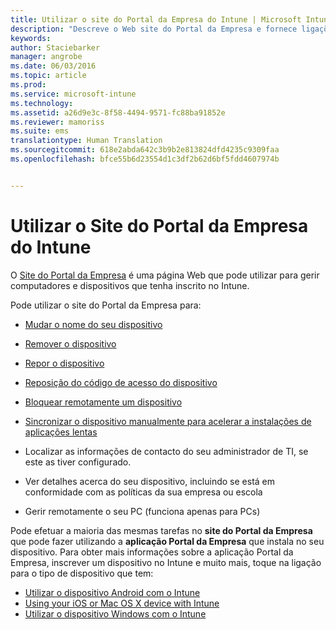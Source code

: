 ```yaml
---
title: Utilizar o site do Portal da Empresa do Intune | Microsoft Intune
description: "Descreve o Web site do Portal da Empresa e fornece ligações para passos para tarefas que pode fazer no Web site"
keywords: 
author: Staciebarker
manager: angrobe
ms.date: 06/03/2016
ms.topic: article
ms.prod: 
ms.service: microsoft-intune
ms.technology: 
ms.assetid: a26d9e3c-8f58-4494-9571-fc88ba91852e
ms.reviewer: mamoriss
ms.suite: ems
translationtype: Human Translation
ms.sourcegitcommit: 618e2abda642c3b9b2e813824dfd4235c9309faa
ms.openlocfilehash: bfce55b6d23554d1c3df2b62d6bf5fdd4607974b


---
```


# Utilizar o Site do Portal da Empresa do Intune
O [Site do Portal da Empresa](http://portal.manage.microsoft.com) é uma página Web que pode utilizar para gerir computadores e dispositivos que tenha inscrito no Intune.

Pode utilizar o site do Portal da Empresa para:

-   [Mudar o nome do seu dispositivo](rename-your-device-cpwebsite.md)

-   [Remover o dispositivo](remove-your-device-cpwebsite.md)

-   [Repor o dispositivo](reset-your-device-cpwebsite.md)

-   [Reposição do código de acesso do dispositivo](reset-your-passcode-cpwebsite.md)

-   [Bloquear remotamente um dispositivo](remote-lock-your-device-cpwebsite.md)

-   [Sincronizar o dispositivo manualmente para acelerar a instalações de aplicações lentas](sync-your-device-manually-cpwebsite.md)

-   Localizar as informações de contacto do seu administrador de TI, se este as tiver configurado.

-   Ver detalhes acerca do seu dispositivo, incluindo se está em conformidade com as políticas da sua empresa ou escola

-   Gerir remotamente o seu PC (funciona apenas para PCs)

Pode efetuar a maioria das mesmas tarefas no **site do Portal da Empresa** que pode fazer utilizando a **aplicação Portal da Empresa** que instala no seu dispositivo. Para obter mais informações sobre a aplicação Portal da Empresa, inscrever um dispositivo no Intune e muito mais, toque na ligação para o tipo de dispositivo que tem:

- [Utilizar o dispositivo Android com o Intune](using-your-android-device-with-intune.md)
- [Using your iOS or Mac OS X device with Intune](using-your-ios-or-mac-os-x-device-with-intune.md)
- [Utilizar o dispositivo Windows com o Intune](using-your-windows-device-with-intune.md)



<!--HONumber=Jul16_HO4-->


